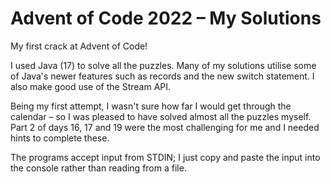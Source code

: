 # Advent of Code 2022 – My Solutions

My first crack at Advent of Code!

I used Java (17) to solve all the puzzles. Many of my solutions utilise some of Java's newer features such as records and the new switch statement. I also make good use of the Stream API.

Being my first attempt, I wasn't sure how far I would get through the calendar – so I was pleased to have solved almost all the puzzles myself. Part 2 of days 16, 17 and 19 were the most challenging for me and I needed hints to complete these.

The programs accept input from STDIN; I just copy and paste the input into the console rather than reading from a file.
